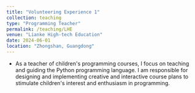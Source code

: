 ```yaml
---
title: "Volunteering Experience 1"
collection: teaching
type: "Programming Teacher"
permalink: /teaching/LHE
venue: "Lianke High-tech Education"
date: 2024-06-01
location: "Zhongshan, Guangdong"
---
```


* As a teacher of children's programming courses, I focus on teaching and guiding the Python programming language. I am responsible for designing and implementing creative and interactive course plans to stimulate children's interest and enthusiasm in programming.
